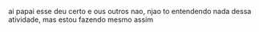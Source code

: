 ai papai esse deu certo e ous outros nao, njao to entendendo nada dessa atividade, mas estou fazendo mesmo assim
